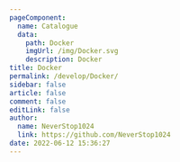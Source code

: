 ```yaml
---
pageComponent: 
  name: Catalogue
  data: 
    path: Docker
    imgUrl: /img/Docker.svg
    description: Docker
title: Docker
permalink: /develop/Docker/
sidebar: false
article: false
comment: false
editLink: false
author: 
  name: NeverStop1024
  link: https://github.com/NeverStop1024
date: 2022-06-12 15:36:27
---
```

